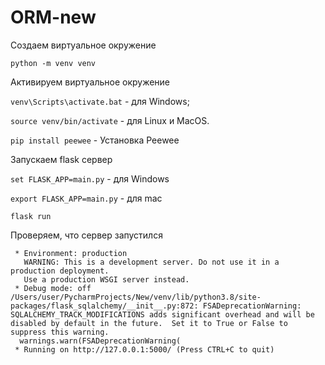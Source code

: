 # ORM-new

Создаем виртуальное окружение

```python -m venv venv```

Активируем виртуальное окружение

```venv\Scripts\activate.bat``` - для Windows;

```source venv/bin/activate``` - для Linux и MacOS.

```pip install peewee``` - Установка Peewee

Запускаем flask сервер

```set FLASK_APP=main.py``` - для Windows

```export FLASK_APP=main.py``` - для mac

```flask run```

Проверяем, что сервер запустился 
``` * Serving Flask app 'main.py' (lazy loading)
 * Environment: production
   WARNING: This is a development server. Do not use it in a production deployment.
   Use a production WSGI server instead.
 * Debug mode: off
/Users/user/PycharmProjects/New/venv/lib/python3.8/site-packages/flask_sqlalchemy/__init__.py:872: FSADeprecationWarning: SQLALCHEMY_TRACK_MODIFICATIONS adds significant overhead and will be disabled by default in the future.  Set it to True or False to suppress this warning.
  warnings.warn(FSADeprecationWarning(
 * Running on http://127.0.0.1:5000/ (Press CTRL+C to quit)
```
